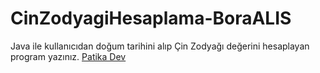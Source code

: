 # CinZodyagiHesaplama-BoraALIS
Java ile kullanıcıdan doğum tarihini alıp Çin Zodyağı değerini hesaplayan program yazınız.
[Patika Dev](https://app.patika.dev)
